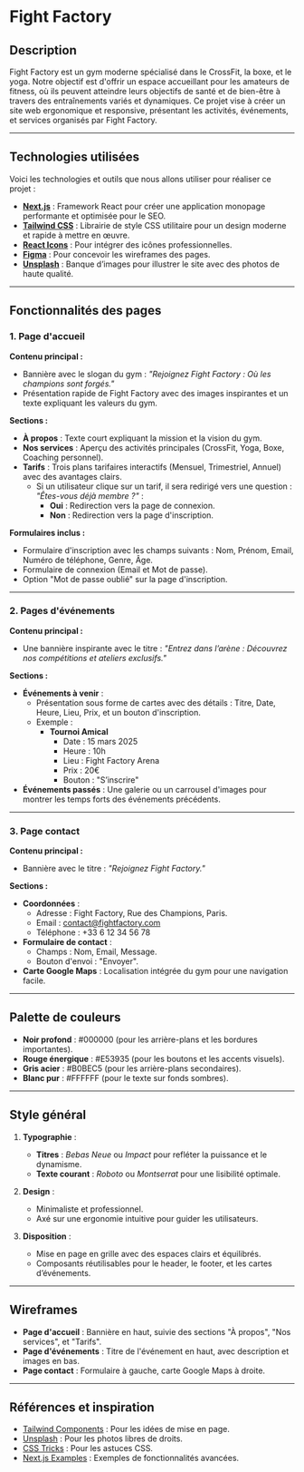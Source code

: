 # Fight Factory

## Description
Fight Factory est un gym moderne spécialisé dans le CrossFit, la boxe, et le yoga. Notre objectif est d'offrir un espace accueillant pour les amateurs de fitness, où ils peuvent atteindre leurs objectifs de santé et de bien-être à travers des entraînements variés et dynamiques. Ce projet vise à créer un site web ergonomique et responsive, présentant les activités, événements, et services organisés par Fight Factory.

---

## Technologies utilisées
Voici les technologies et outils que nous allons utiliser pour réaliser ce projet :
- **[Next.js](https://nextjs.org/)** : Framework React pour créer une application monopage performante et optimisée pour le SEO.
- **[Tailwind CSS](https://tailwindcss.com/)** : Librairie de style CSS utilitaire pour un design moderne et rapide à mettre en œuvre.
- **[React Icons](https://react-icons.github.io/react-icons/)** : Pour intégrer des icônes professionnelles.
- **[Figma](https://www.figma.com/)** : Pour concevoir les wireframes des pages.
- **[Unsplash](https://unsplash.com/)** : Banque d’images pour illustrer le site avec des photos de haute qualité.

---

## Fonctionnalités des pages

### 1. **Page d'accueil**

**Contenu principal :**
- Bannière avec le slogan du gym : _"Rejoignez Fight Factory : Où les champions sont forgés."_
- Présentation rapide de Fight Factory avec des images inspirantes et un texte expliquant les valeurs du gym.

**Sections :**
- **À propos** : Texte court expliquant la mission et la vision du gym.
- **Nos services** : Aperçu des activités principales (CrossFit, Yoga, Boxe, Coaching personnel).
- **Tarifs** : Trois plans tarifaires interactifs (Mensuel, Trimestriel, Annuel) avec des avantages clairs.
  - Si un utilisateur clique sur un tarif, il sera redirigé vers une question : _"Êtes-vous déjà membre ?"_ :
    - **Oui** : Redirection vers la page de connexion.
    - **Non** : Redirection vers la page d'inscription.

**Formulaires inclus :**
- Formulaire d'inscription avec les champs suivants : Nom, Prénom, Email, Numéro de téléphone, Genre, Âge.
- Formulaire de connexion (Email et Mot de passe).
- Option "Mot de passe oublié" sur la page d'inscription.

---

### 2. **Pages d'événements**

**Contenu principal :**
- Une bannière inspirante avec le titre : _"Entrez dans l’arène : Découvrez nos compétitions et ateliers exclusifs."_

**Sections :**
- **Événements à venir** :
  - Présentation sous forme de cartes avec des détails : Titre, Date, Heure, Lieu, Prix, et un bouton d'inscription.
  - Exemple :
    - **Tournoi Amical**
      - Date : 15 mars 2025
      - Heure : 10h
      - Lieu : Fight Factory Arena
      - Prix : 20€
      - Bouton : "S’inscrire"
- **Événements passés** : Une galerie ou un carrousel d'images pour montrer les temps forts des événements précédents.

---

### 3. **Page contact**

**Contenu principal :**
- Bannière avec le titre : _"Rejoignez Fight Factory."_

**Sections :**
- **Coordonnées** :
  - Adresse : Fight Factory, Rue des Champions, Paris.
  - Email : contact@fightfactory.com
  - Téléphone : +33 6 12 34 56 78
- **Formulaire de contact** :
  - Champs : Nom, Email, Message.
  - Bouton d'envoi : "Envoyer".
- **Carte Google Maps** : Localisation intégrée du gym pour une navigation facile.

---

## Palette de couleurs
- **Noir profond** : #000000 (pour les arrière-plans et les bordures importantes).
- **Rouge énergique** : #E53935 (pour les boutons et les accents visuels).
- **Gris acier** : #B0BEC5 (pour les arrière-plans secondaires).
- **Blanc pur** : #FFFFFF (pour le texte sur fonds sombres).

---

## Style général

1. **Typographie** :
   - **Titres** : *Bebas Neue* ou *Impact* pour refléter la puissance et le dynamisme.
   - **Texte courant** : *Roboto* ou *Montserrat* pour une lisibilité optimale.

2. **Design** :
   - Minimaliste et professionnel.
   - Axé sur une ergonomie intuitive pour guider les utilisateurs.

3. **Disposition** :
   - Mise en page en grille avec des espaces clairs et équilibrés.
   - Composants réutilisables pour le header, le footer, et les cartes d’événements.

---

## Wireframes
- **Page d'accueil** : Bannière en haut, suivie des sections "À propos", "Nos services", et "Tarifs".
- **Page d'événements** : Titre de l'événement en haut, avec description et images en bas.
- **Page contact** : Formulaire à gauche, carte Google Maps à droite.

---

## Références et inspiration
- [Tailwind Components](https://tailwindui.com/) : Pour les idées de mise en page.
- [Unsplash](https://unsplash.com/) : Pour les photos libres de droits.
- [CSS Tricks](https://css-tricks.com/) : Pour les astuces CSS.
- [Next.js Examples](https://nextjs.org/examples) : Exemples de fonctionnalités avancées.
